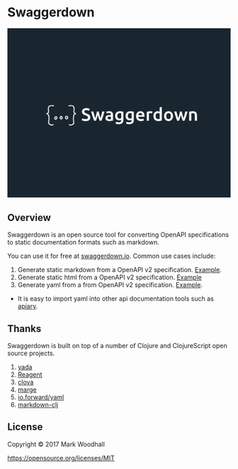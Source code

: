 # Swaggerdown

[![Logo](https://raw.githubusercontent.com/markwoodhall/swaggerdown/master/resources/public/img/s.png)](http://swaggerdown.io)

## Overview

Swaggerdown is an open source tool for converting OpenAPI specifications to static 
documentation formats such as markdown. 

You can use it for free at [swaggerdown.io](http://swaggerdown.io). Common use cases include:

1. Generate static markdown from a OpenAPI v2 specification. [Example](https://github.com/markwoodhall/swaggerdown/blob/master/samples/markdown.md).
2. Generate static html from a OpenAPI v2 specification. [Example](http://www.swaggerdown.io/api/documentation?url=http%3A%2F%2Fpetstore.swagger.io%2Fv2%2Fswagger.json&content-type=text%2Fhtml&template=fractal)
3. Generate yaml from a from OpenAPI v2 specification. [Example](https://github.com/markwoodhall/swaggerdown/blob/master/samples/yaml.yml).
  + It is easy to import yaml into other api documentation tools such as [apiary](http://apiary.io).

## Thanks

Swaggerdown is built on top of a number of Clojure and ClojureScript open source projects.

1. [yada](https://github.com/juxt/yada)
2. [Reagent]()
3. [clova](http://github.com/markwoodhall/clova)
4. [marge](http://github.com/markwoodhall/marge)
5. [io.forward/yaml](https://github.com/owainlewis/yaml)
6. [markdown-clj](https://github.com/yogthos/markdown-clj)


## License

Copyright © 2017 Mark Woodhall

https://opensource.org/licenses/MIT
